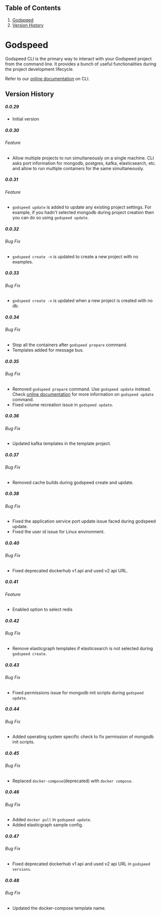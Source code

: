 ## Table of Contents

1. [Godspeed](#godspeed)
2. [Version History](#version-history)

# Godspeed

Godspeed CLI is the primary way to interact with your Godspeed project from the command line. It provides a bunch of useful functionalities during the project development lifecycle.

Refer to our [online documentation](https://docs.mindgrep.com/docs/microservices/introduction-cli) on CLI.

## Version History

##### 0.0.29

- Initial version

##### 0.0.30

###### Feature

- Allow multiple projects to run simultaneously on a single machine. CLI asks port information for mongodb, postgres, kafka, elasticsearch, etc. and allow to run multiple containers for the same simultaneously.

##### 0.0.31

###### Feature

- `godspeed update` is added to update any existing project settings.
  For example, if you hadn't selected mongodb during project creation then you can do so using `godspeed update`.

##### 0.0.32

###### Bug Fix

- `godspeed create -n` is updated to create a new project with no examples.

##### 0.0.33

###### Bug Fix

- `godspeed create -n` is updated when a new project is created with no db.

##### 0.0.34

###### Bug Fix

- Stop all the containers after `godspeed prepare` command.
- Templates added for message bus.

##### 0.0.35

###### Bug Fix

- Removed `godspeed prepare` command. Use `godspeed update` instead. Check [online documentation](https://docs.mindgrep.com/docs/microservices/introduction-cli) for more information on `godspeed update` command.
- Fixed volume recreation issue in `godspeed update`.

##### 0.0.36

###### Bug Fix

- Updated kafka templates in the template project.

##### 0.0.37

###### Bug Fix

- Removed cache builds during godspeed create and update.

##### 0.0.38

###### Bug Fix

- Fixed the application service port update issue faced during godspeed update.
- Fixed the user id issue for Linux environment.

##### 0.0.40

###### Bug Fix

- Fixed deprecated dockerhub v1 api and used v2 api URL.

##### 0.0.41

###### Feature

- Enabled option to select redis

##### 0.0.42

###### Bug Fix

- Remove elasticgraph templates if elasticsearch is not selected during `godspeed create`.

##### 0.0.43

###### Bug Fix

- Fixed permissions issue for mongodb init scripts during `godspeed update`.

##### 0.0.44

###### Bug Fix

- Added operating system specific check to fix permission of mongodb init scripts.

##### 0.0.45

###### Bug Fix

- Replaced `docker-compose`(deprecated) with `docker compose`.

##### 0.0.46

###### Bug Fix

- Added `docker pull` in `godspeed update`.
- Added elasticgraph sample config.

##### 0.0.47

###### Bug Fix

- Fixed deprecated dockerhub v1 api and used v2 api URL in `godspeed versions`.

##### 0.0.48

###### Bug Fix

- Updated the docker-compose template name.

